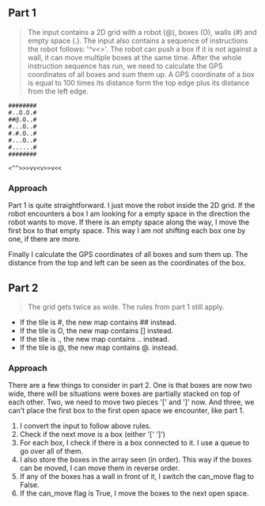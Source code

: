 ## Part 1

> The input contains a 2D grid with a robot (@), boxes (O), walls (#) and empty space (.). The input also contains a sequence of instructions the robot follows: '^v<>'. The robot can push a box if it is not against a wall, it can move multiple boxes at the same time. After the whole instruction sequence has run, we need to calculate the GPS coordinates of all boxes and sum them up. A GPS coordinate of a box is equal to 100 times its distance form the top edge plus its distance from the left edge.

```
########
#..O.O.#
##@.O..#
#...O..#
#.#.O..#
#...O..#
#......#
########

<^^>>>vv<v>>v<<
```

### Approach

Part 1 is quite straightforward. I just move the robot inside the 2D grid. If the robot encounters a box I am looking for a empty space in the direction the robot wants to move. If there is an empty space along the way, I move the first box to that empty space. This way I am not shifting each box one by one, if there are more.

Finally I calculate the GPS coordinates of all boxes and sum them up. The distance from the top and left can be seen as the coordinates of the box.

## Part 2

> The grid gets twice as wide. The rules from part 1 still apply.

- If the tile is #, the new map contains ## instead.
- If the tile is O, the new map contains [] instead.
- If the tile is ., the new map contains .. instead.
- If the tile is @, the new map contains @. instead.

### Approach

There are a few things to consider in part 2. One is that boxes are now two wide, there will be situations were boxes are partially stacked on top of each other. Two, we need to move two pieces '[' and ']' now. And three, we can't place the first box to the first open space we encounter, like part 1.

1. I convert the input to follow above rules.
2. Check if the next move is a box (either '[' ']')
3. For each box, I check if there is a box connected to it. I use a queue to go over all of them.
4. I also store the boxes in the array seen (in order). This way if the boxes can be moved, I can move them in reverse order.
5. If any of the boxes has a wall in front of it, I switch the can_move flag to False.
6. If the can_move flag is True, I move the boxes to the next open space.
